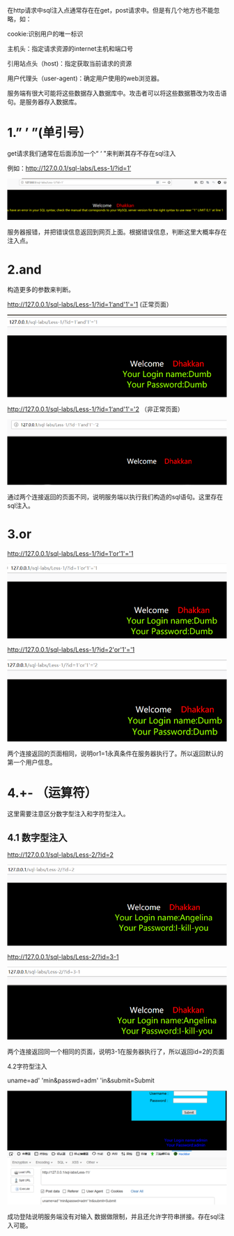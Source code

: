 在http请求中sql注入点通常存在在get，post请求中。但是有几个地方也不能忽略，如：

cookie:识别用户的唯一标识

主机头：指定请求资源的internet主机和端口号

引用站点头（host)：指定获取当前请求的资源

用户代理头（user-agent)：确定用户使用的web浏览器。

服务端有很大可能将这些数据存入数据库中。攻击者可以将这些数据篡改为攻击语句。是服务器存入数据库。



# 1.” ’ ”(单引号）

get请求我们通常在后面添加一个“ ‘ "来判断其存不存在sql注入

例如：http://127.0.0.1/sql-labs/Less-1/?id=1’

![](https://raw.githubusercontent.com/h1iba1/h1iba1.github.io/refs/heads/master/_posts/CTF/ctf/sql注入深度剖析/1.sql注入点判断/images/D7713FEB1CEF4D2790C8C9ADA817BF1Aclipboard.png)



服务器报错，并把错误信息返回到网页上面。根据错误信息，判断这里大概率存在注入点。



# 2.and

构造更多的参数来判断。

http://127.0.0.1/sql-labs/Less-1/?id=1‘and'1'='1  (正常页面）

![](https://raw.githubusercontent.com/h1iba1/h1iba1.github.io/refs/heads/master/_posts/CTF/ctf/sql注入深度剖析/1.sql注入点判断/images/B56686895ACF48D6ABD815DA0298FB05clipboard.png)



http://127.0.0.1/sql-labs/Less-1/?id=1‘and'1'='2  （非正常页面）

![](https://raw.githubusercontent.com/h1iba1/h1iba1.github.io/refs/heads/master/_posts/CTF/ctf/sql注入深度剖析/1.sql注入点判断/images/63D70A698CC34033BBEC97C6823D5A1Eclipboard.png)



通过两个连接返回的页面不同，说明服务端以执行我们构造的sql语句。这里存在sql注入。



# 3.or

http://127.0.0.1/sql-labs/Less-1/?id=1'or'1'='1

![](https://raw.githubusercontent.com/h1iba1/h1iba1.github.io/refs/heads/master/_posts/CTF/ctf/sql注入深度剖析/1.sql注入点判断/images/73B578CB5A334EFF92A4BE696C41B662clipboard.png)



http://127.0.0.1/sql-labs/Less-1/?id=2'or'1'='1

![](https://raw.githubusercontent.com/h1iba1/h1iba1.github.io/refs/heads/master/_posts/CTF/ctf/sql注入深度剖析/1.sql注入点判断/images/638D798F860947CD937715A13AF10716clipboard.png)



两个连接返回的页面相同，说明or1=1永真条件在服务器执行了。所以返回默认的第一个用户信息。



# 4.+- （运算符）

这里需要注意区分数字型注入和字符型注入。



## 4.1 数字型注入

http://127.0.0.1/sql-labs/Less-2/?id=2

![](https://raw.githubusercontent.com/h1iba1/h1iba1.github.io/refs/heads/master/_posts/CTF/ctf/sql注入深度剖析/1.sql注入点判断/images/173F7621088D43818C2B476D43938C3Bclipboard.png)



http://127.0.0.1/sql-labs/Less-2/?id=3-1

![](https://raw.githubusercontent.com/h1iba1/h1iba1.github.io/refs/heads/master/_posts/CTF/ctf/sql注入深度剖析/1.sql注入点判断/images/AA065BD0B47145AC964E4A0E500FB476clipboard.png)

两个连接返回同一个相同的页面，说明3-1在服务器执行了，所以返回id=2的页面



4.2字符型注入

uname=ad' 'min&passwd=adm' 'in&submit=Submit

![](https://raw.githubusercontent.com/h1iba1/h1iba1.github.io/refs/heads/master/_posts/CTF/ctf/sql注入深度剖析/1.sql注入点判断/images/A0C9D8754C174F14B8027FAFF5EBE6B4clipboard.png)



 成功登陆说明服务端没有对输入 数据做限制，并且还允许字符串拼接。存在sql注入可能。















